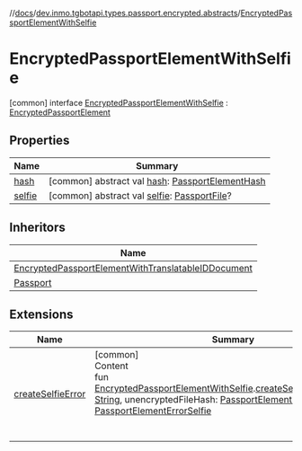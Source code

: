 //[docs](../../../index.md)/[dev.inmo.tgbotapi.types.passport.encrypted.abstracts](../index.md)/[EncryptedPassportElementWithSelfie](index.md)



# EncryptedPassportElementWithSelfie  
 [common] interface [EncryptedPassportElementWithSelfie](index.md) : [EncryptedPassportElement](../-encrypted-passport-element/index.md)   


## Properties  
  
|  Name |  Summary | 
|---|---|
| <a name="dev.inmo.tgbotapi.types.passport.encrypted.abstracts/EncryptedPassportElementWithSelfie/hash/#/PointingToDeclaration/"></a>[hash](index.md#%5Bdev.inmo.tgbotapi.types.passport.encrypted.abstracts%2FEncryptedPassportElementWithSelfie%2Fhash%2F%23%2FPointingToDeclaration%2F%5D%2FProperties%2F625018081)| <a name="dev.inmo.tgbotapi.types.passport.encrypted.abstracts/EncryptedPassportElementWithSelfie/hash/#/PointingToDeclaration/"></a> [common] abstract val [hash](index.md#%5Bdev.inmo.tgbotapi.types.passport.encrypted.abstracts%2FEncryptedPassportElementWithSelfie%2Fhash%2F%23%2FPointingToDeclaration%2F%5D%2FProperties%2F625018081): [PassportElementHash](../index.md#%5Bdev.inmo.tgbotapi.types.passport.encrypted.abstracts%2FPassportElementHash%2F%2F%2FPointingToDeclaration%2F%5D%2FClasslikes%2F625018081)   <br>|
| <a name="dev.inmo.tgbotapi.types.passport.encrypted.abstracts/EncryptedPassportElementWithSelfie/selfie/#/PointingToDeclaration/"></a>[selfie](selfie.md)| <a name="dev.inmo.tgbotapi.types.passport.encrypted.abstracts/EncryptedPassportElementWithSelfie/selfie/#/PointingToDeclaration/"></a> [common] abstract val [selfie](selfie.md): [PassportFile](../../dev.inmo.tgbotapi.types.passport.encrypted/-passport-file/index.md)?   <br>|


## Inheritors  
  
|  Name | 
|---|
| <a name="dev.inmo.tgbotapi.types.passport.encrypted/EncryptedPassportElementWithTranslatableIDDocument///PointingToDeclaration/"></a>[EncryptedPassportElementWithTranslatableIDDocument](../../dev.inmo.tgbotapi.types.passport.encrypted/-encrypted-passport-element-with-translatable-i-d-document/index.md)|
| <a name="dev.inmo.tgbotapi.types.passport.encrypted/Passport///PointingToDeclaration/"></a>[Passport](../../dev.inmo.tgbotapi.types.passport.encrypted/-passport/index.md)|


## Extensions  
  
|  Name |  Summary | 
|---|---|
| <a name="dev.inmo.tgbotapi.types.passport//createSelfieError/dev.inmo.tgbotapi.types.passport.encrypted.abstracts.EncryptedPassportElementWithSelfie#kotlin.String#kotlin.ByteArray/PointingToDeclaration/"></a>[createSelfieError](../../dev.inmo.tgbotapi.types.passport/create-selfie-error.md)| <a name="dev.inmo.tgbotapi.types.passport//createSelfieError/dev.inmo.tgbotapi.types.passport.encrypted.abstracts.EncryptedPassportElementWithSelfie#kotlin.String#kotlin.ByteArray/PointingToDeclaration/"></a>[common]  <br>Content  <br>fun [EncryptedPassportElementWithSelfie](index.md).[createSelfieError](../../dev.inmo.tgbotapi.types.passport/create-selfie-error.md)(message: [String](https://kotlinlang.org/api/latest/jvm/stdlib/kotlin/-string/index.html), unencryptedFileHash: [PassportElementHash](../index.md#%5Bdev.inmo.tgbotapi.types.passport.encrypted.abstracts%2FPassportElementHash%2F%2F%2FPointingToDeclaration%2F%5D%2FClasslikes%2F625018081)): [PassportElementErrorSelfie](../../dev.inmo.tgbotapi.types.passport/-passport-element-error-selfie/index.md)  <br><br><br>|

